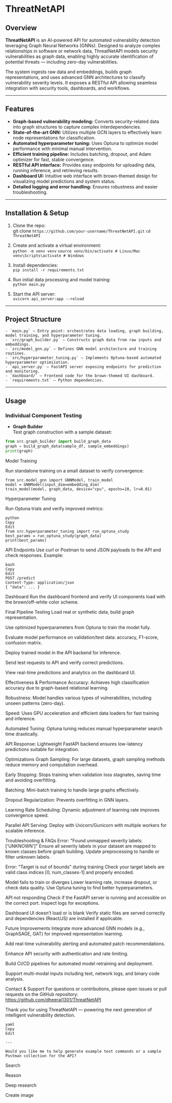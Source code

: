 # ThreatNetAPI

## Overview

**ThreatNetAPI** is an AI-powered API for automated vulnerability detection leveraging Graph Neural Networks (GNNs). Designed to analyze complex relationships in software or network data, ThreatNetAPI models security vulnerabilities as graph data, enabling highly accurate identification of potential threats — including zero-day vulnerabilities.

The system ingests raw data and embeddings, builds graph representations, and uses advanced GNN architectures to classify vulnerability severity levels. It exposes a RESTful API allowing seamless integration with security tools, dashboards, and workflows.

---

## Features

- **Graph-based vulnerability modeling:** Converts security-related data into graph structures to capture complex interdependencies.
- **State-of-the-art GNN:** Utilizes multiple GCN layers to effectively learn node representations for classification.
- **Automated hyperparameter tuning:** Uses Optuna to optimize model performance with minimal manual intervention.
- **Efficient training pipeline:** Includes batching, dropout, and Adam optimizer for fast, stable convergence.
- **RESTful API interface:** Provides easy endpoints for uploading data, running inference, and retrieving results.
- **Dashboard UI:** Intuitive web interface with brown-themed design for visualizing model predictions and system status.
- **Detailed logging and error handling:** Ensures robustness and easier troubleshooting.

---

## Installation & Setup

1. Clone the repo:  
git clone ```https://github.com/your-username/ThreatNetAPI.git```
```cd ThreatNetAPI```


2. Create and activate a virtual environment:  
```python -m venv venv```
```source venv/bin/activate # Linux/Mac```
```venv\Scripts\activate # Windows```


3. Install dependencies:  
```pip install -r requirements.txt```


4. Run initial data processing and model training:  
```python main.py```



5. Start the API server:  
```uvicorn api_server:app --reload```


---

## Project Structure
```
- `main.py` — Entry point: orchestrates data loading, graph building, model training, and hyperparameter tuning.  
- `src/graph_builder.py` — Constructs graph data from raw inputs and embeddings.  
- `src/model_gnn.py` — Defines GNN model architecture and training routines.  
- `src/hyperparameter_tuning.py` — Implements Optuna-based automated hyperparameter optimization.  
- `api_server.py` — FastAPI server exposing endpoints for prediction and monitoring.  
- `dashboard/` — Frontend code for the brown-themed UI dashboard.  
- `requirements.txt` — Python dependencies.  
```
---

## Usage

### Individual Component Testing

- **Graph Builder**  
Test graph construction with a sample dataset:  
```python
from src.graph_builder import build_graph_data  
graph = build_graph_data(sample_df, sample_embeddings)  
print(graph)
```
Model Training

Run standalone training on a small dataset to verify convergence:

```
from src.model_gnn import GNNModel, train_model  
model = GNNModel(input_dim=embedding_dim)  
train_model(model, graph_data, device="cpu", epochs=10, lr=0.01)
```
Hyperparameter Tuning

Run Optuna trials and verify improved metrics:
```
python
Copy
Edit
from src.hyperparameter_tuning import run_optuna_study  
best_params = run_optuna_study(graph_data)
print(best_params)
```
API Endpoints
Use curl or Postman to send JSON payloads to the API and check responses. Example:
```
bash
Copy
Edit
POST /predict  
Content-Type: application/json  
{ "data": ... }
```
Dashboard
Run the dashboard frontend and verify UI components load with the brown/off-white color scheme.

Final Pipeline Testing
Load real or synthetic data, build graph representation.

Use optimized hyperparameters from Optuna to train the model fully.

Evaluate model performance on validation/test data: accuracy, F1-score, confusion matrix.

Deploy trained model in the API backend for inference.

Send test requests to API and verify correct predictions.

View real-time predictions and analytics on the dashboard UI.

Effectiveness & Performance
Accuracy: Achieves high classification accuracy due to graph-based relational learning.

Robustness: Model handles various types of vulnerabilities, including unseen patterns (zero-day).

Speed: Uses GPU acceleration and efficient data loaders for fast training and inference.

Automated Tuning: Optuna tuning reduces manual hyperparameter search time drastically.

API Response: Lightweight FastAPI backend ensures low-latency predictions suitable for integration.

Optimizations
Graph Sampling: For large datasets, graph sampling methods reduce memory and computation overhead.

Early Stopping: Stops training when validation loss stagnates, saving time and avoiding overfitting.

Batching: Mini-batch training to handle large graphs effectively.

Dropout Regularization: Prevents overfitting in GNN layers.

Learning Rate Scheduling: Dynamic adjustment of learning rate improves convergence speed.

Parallel API Serving: Deploy with Uvicorn/Gunicorn with multiple workers for scalable inference.

Troubleshooting & FAQs
Error: "Found unmapped severity labels: ['UNKNOWN']"
Ensure all severity labels in your dataset are mapped to known classes before graph building.
Update preprocessing to handle or filter unknown labels.

Error: "Target is out of bounds" during training
Check your target labels are valid class indices [0, num_classes-1] and properly encoded.

Model fails to train or diverges
Lower learning rate, increase dropout, or check data quality. Use Optuna tuning to find better hyperparameters.

API not responding
Check if the FastAPI server is running and accessible on the correct port. Inspect logs for exceptions.

Dashboard UI doesn’t load or is blank
Verify static files are served correctly and dependencies (React/JS) are installed if applicable.

Future Improvements
Integrate more advanced GNN models (e.g., GraphSAGE, GAT) for improved representation learning.

Add real-time vulnerability alerting and automated patch recommendations.

Enhance API security with authentication and rate limiting.

Build CI/CD pipelines for automated model retraining and deployment.

Support multi-modal inputs including text, network logs, and binary code analysis.

Contact & Support
For questions or contributions, please open issues or pull requests on the GitHub repository:
https://github.com/dheeraj1301/ThreatNetAPI

Thank you for using ThreatNetAPI — powering the next generation of intelligent vulnerability detection.
```
yaml
Copy
Edit

---

Would you like me to help generate example test commands or a sample Postman collection for the API?
```









Search

Reason

Deep research

Create image




